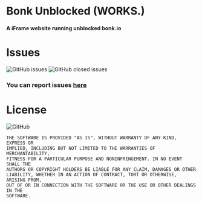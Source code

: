 # Bonk Unblocked (WORKS.)
#### A iFrame website running unblocked bonk.io

# Issues
![GitHub issues](https://img.shields.io/github/issues-raw/Tacosheel/Bonk-Unblocked?style=for-the-badge)
![GitHub closed issues](https://img.shields.io/github/issues-closed-raw/tacosheel/bonk-unblocked?color=red&style=for-the-badge)

### You can report issues [here](https://github.com/Tacosheel/Bonk-Unblocked/issues/new)

# License
![GitHub](https://img.shields.io/github/license/Tacosheel/Bonk-Unblocked?style=for-the-badge)
```
THE SOFTWARE IS PROVIDED "AS IS", WITHOUT WARRANTY OF ANY KIND, EXPRESS OR
IMPLIED, INCLUDING BUT NOT LIMITED TO THE WARRANTIES OF MERCHANTABILITY,
FITNESS FOR A PARTICULAR PURPOSE AND NONINFRINGEMENT. IN NO EVENT SHALL THE
AUTHORS OR COPYRIGHT HOLDERS BE LIABLE FOR ANY CLAIM, DAMAGES OR OTHER
LIABILITY, WHETHER IN AN ACTION OF CONTRACT, TORT OR OTHERWISE, ARISING FROM,
OUT OF OR IN CONNECTION WITH THE SOFTWARE OR THE USE OR OTHER DEALINGS IN THE
SOFTWARE.
```

